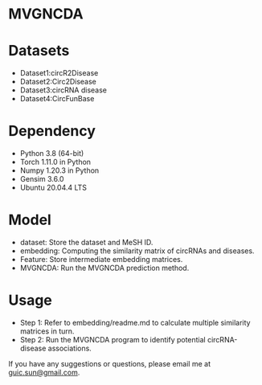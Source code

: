 # MVGNCDA



# Datasets 
- Dataset1:circR2Disease
- Dataset2:Circ2Disease
- Dataset3:circRNA disease
- Dataset4:CircFunBase

# Dependency
- Python 3.8 (64-bit)
- Torch 1.11.0 in Python
- Numpy 1.20.3 in Python
- Gensim 3.6.0
- Ubuntu 20.04.4 LTS

# Model
+ dataset: Store the dataset and MeSH ID.
+ embedding: Computing the similarity matrix of circRNAs and diseases.
+ Feature: Store intermediate embedding matrices.
+ MVGNCDA: Run the MVGNCDA prediction method.


# Usage
+ Step 1: Refer to embedding/readme.md to calculate multiple similarity matrices in turn.
+ Step 2: Run the MVGNCDA program to identify potential circRNA-disease associations.

If you have any suggestions or questions, please email me at guic.sun@gmail.com.

